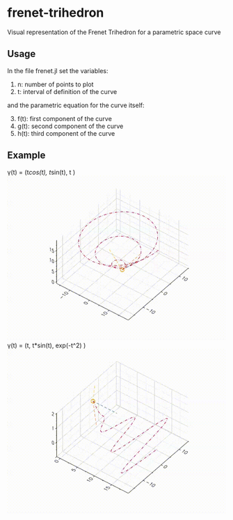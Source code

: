 # frenet-trihedron
Visual representation of the Frenet Trihedron for a parametric space curve

## Usage
In the file frenet.jl set the variables:
1. n: number of points to plot
2. t: interval of definition of the curve

and the parametric equation for the curve itself:

3. f(t): first component of the curve
4. g(t): second component of the curve
5. h(t): third component of the curve

## Example
γ(t) = (t*cos(t), t*sin(t), t )
![Alt Text](examples/tcost_tsint_t.gif)
γ(t) = (t, t*sin(t), exp(-t^2) )
![Alt Text](examples/t_tsint_expt(t^2).gif)

